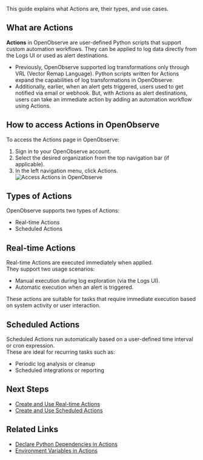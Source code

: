 This guide explains what Actions are, their types, and use cases.

## What are Actions  
**Actions** in OpenObserve are user-defined Python scripts that support custom automation workflows. They can be applied to log data directly from the Logs UI or used as alert destinations. 

- Previously, OpenObserve supported log transformations only through VRL (Vector Remap Language). Python scripts written for Actions expand the capabilities of log transformations in OpenObserve.  
- Additionally, earlier, when an alert gets triggered, users used to get notified via email or webhook. But, with Actions as alert destinations, users can take an immediate action by adding an automation workflow using Actions. 

## How to access Actions in OpenObserve
To access the Actions page in OpenObserve:

1. Sign in to your OpenObserve account.
2. Select the desired organization from the top navigation bar (if applicable).
3. In the left navigation menu, click Actions.
![Access Actions in OpenObserve](../../images/actions-go-to-actions-menu.png)

## Types of Actions  
OpenObserve supports two types of Actions:

- Real-time Actions  
- Scheduled Actions

## Real-time Actions  
Real-time Actions are executed immediately when applied.   
They support two usage scenarios:

- Manual execution during log exploration (via the Logs UI).  
- Automatic execution when an alert is triggered.

These actions are suitable for tasks that require immediate execution based on system activity or user interaction.

## Scheduled Actions  
Scheduled Actions run automatically based on a user-defined time interval or cron expression.  
These are ideal for recurring tasks such as:

- Periodic log analysis or cleanup  
- Scheduled integrations or reporting

## Next Steps

- [Create and Use Real-time Actions](../create-and-use-real-time-actions/) 
- [Create and Use Scheduled Actions](../create-and-use-scheduled-actions.md)   

## Related Links

- [Declare Python Dependencies in Actions](../declare-python-dependencies-in-O2-actions.md)
- [Environment Variables in Actions](../environment-variables-in-actions.md)
